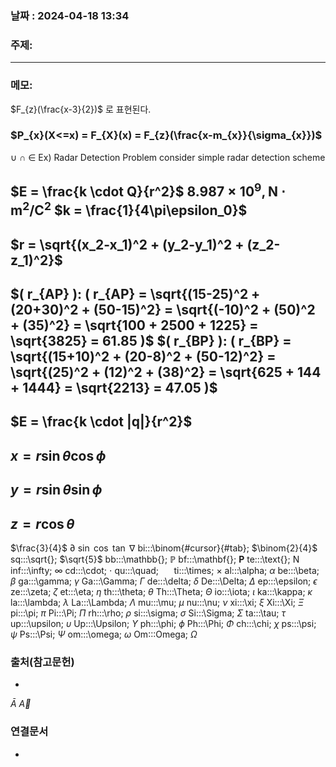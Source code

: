 
### 날짜 : 2024-04-18 13:34

### 주제: 

---
### 메모: 
$F_{z}(\frac{x-3}{2})$ 로 표현된다.
### $P_{x}(X<=x) = F_{X}(x) = F_{z}(\frac{x-m_{x}}{\sigma_{x}})$ 
$\cup$ 
$\cap$ 
$\in$ 
Ex) Radar Detection Problem 
consider simple radar detection scheme
## $E = \frac{k \cdot Q}{r^2}$  $8.987 \times 10^9 , \text{N} \cdot \text{m}^2/\text{C}^2$  $k = \frac{1}{4\pi\epsilon_0}$ 

## $r = \sqrt{(x_2-x_1)^2 + (y_2-y_1)^2 + (z_2-z_1)^2}$ 
## $( r_{AP} ): ( r_{AP} = \sqrt{(15-25)^2 + (20+30)^2 + (50-15)^2} = \sqrt{(-10)^2 + (50)^2 + (35)^2} = \sqrt{100 + 2500 + 1225} = \sqrt{3825} = 61.85 )$ $( r_{BP} ): ( r_{BP} = \sqrt{(15+10)^2 + (20-8)^2 + (50-12)^2} = \sqrt{(25)^2 + (12)^2 + (38)^2} = \sqrt{625 + 144 + 1444} = \sqrt{2213} = 47.05 )$
## $E = \frac{k \cdot |q|}{r^2}$ 
## $x = r \sin{\theta} \cos{\phi}$ 
## $y = r \sin{\theta} \sin{\phi}$ 
## $z = r \cos{\theta}$ 
$\frac{3}{4}$ 
$\partial$ 
$\sin$ 
$\cos$ 
$\tan$
$\nabla$ 
bi:::\binom{#cursor}{#tab};  $\binom{2}{4}$
sq:::\sqrt{};       $\sqrt{5}$
bb:::\mathbb{}; $\mathbb{P}$ 
bf:::\mathbf{}; $\mathbf{P}$
te:::\text{}; $\text{N}$
inf:::\infty; $\infty$
cd:::\cdot; $\cdot$
qu:::\quad; $\quad$ 
ti:::\times; $\times$
al:::\alpha; $\alpha$
be:::\beta; $\beta$
ga:::\gamma; $\gamma$
Ga:::\Gamma; $\Gamma$
de:::\delta; $\delta$
De:::\Delta; $\Delta$
ep:::\epsilon; $\epsilon$
ze:::\zeta; $\zeta$
et:::\eta; $\eta$
th:::\theta; $\theta$
Th:::\Theta; $\Theta$
io:::\iota; $\iota$
ka:::\kappa; $\kappa$
la:::\lambda; $\lambda$
La:::\Lambda; $\Lambda$
mu:::\mu; $\mu$
nu:::\nu; $\nu$
xi:::\xi; $\xi$
Xi:::\Xi; $\Xi$
pi:::\pi; $\pi$
Pi:::\Pi; $\Pi$
rh:::\rho; $\rho$
si:::\sigma; $\sigma$
Si:::\Sigma; $\Sigma$
ta:::\tau; $\tau$
up:::\upsilon; $\upsilon$
Up:::\Upsilon; $\Upsilon$
ph:::\phi; $\phi$
Ph:::\Phi; $\Phi$
ch:::\chi; $\chi$
ps:::\psi; $\psi$
Ps:::\Psi; $\Psi$
om:::\omega; $\omega$
Om:::Omega; $\Omega$  
### 출처(참고문헌)
-
$\bar{A}$ 
$\vec{A}$

### 연결문서
-